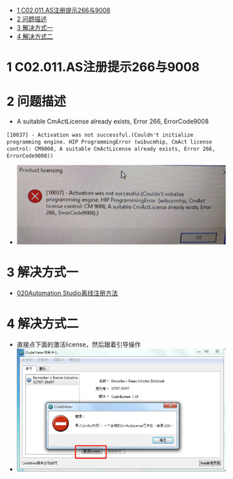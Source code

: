 - [1 C02.011.AS注册提示266与9008](#_1-c02011as%E6%B3%A8%E5%86%8C%E6%8F%90%E7%A4%BA266%E4%B8%8E9008)
- [2 问题描述](#_2-%E9%97%AE%E9%A2%98%E6%8F%8F%E8%BF%B0)
- [3 解决方式一](#_3-%E8%A7%A3%E5%86%B3%E6%96%B9%E5%BC%8F%E4%B8%80)
- [4 解决方式二](#_4-%E8%A7%A3%E5%86%B3%E6%96%B9%E5%BC%8F%E4%BA%8C)

# 1 C02.011.AS注册提示266与9008

# 2 问题描述

- A suitable CmActLicense already exists, Error 266, ErrorCode9008

```
[10037] - Activation was not successful.(Couldn't initialize programming engine. HIP ProgrammingError (wibucmhip, CmAct license control: CM9008, A suitable CmActLicense already exists, Error 266, ErrorCode9008))
```

- ![Img](./FILES/011AS注册提示9008.md/img-20220713160545.png)

# 3 解决方式一

- [020Automation Studio离线注册方法](020Automation%20Studio离线注册方法.md)

# 4 解决方式二

- 直接点下面的激活license，然后跟着引导操作
- ![](FILES/011AS注册提示266与9008/image-20241205231332228.png)
